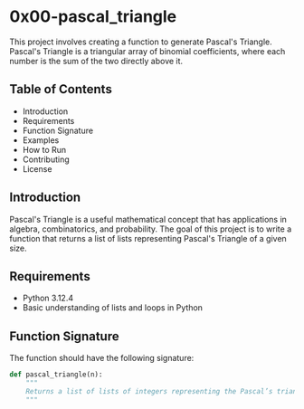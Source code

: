 # 0x00-pascal_triangle

This project involves creating a function to generate Pascal's Triangle. Pascal's Triangle is a triangular array of binomial coefficients, where each number is the sum of the two directly above it.

## Table of Contents

- Introduction
- Requirements
- Function Signature
- Examples
- How to Run
- Contributing
- License

## Introduction

Pascal's Triangle is a useful mathematical concept that has applications in algebra, combinatorics, and probability. The goal of this project is to write a function that returns a list of lists representing Pascal's Triangle of a given size.

## Requirements

- Python 3.12.4
- Basic understanding of lists and loops in Python

## Function Signature

The function should have the following signature:

```python
def pascal_triangle(n):
    """
    Returns a list of lists of integers representing the Pascal’s triangle of n.
    """
